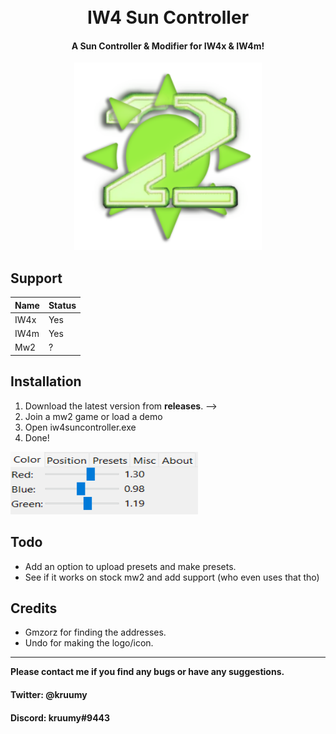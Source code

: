 <h1 align="center">
  <br>
  IW4 Sun Controller
  <br>
</h1>

<h4 align="center">A Sun Controller & Modifier for IW4x & IW4m</a>!</h4>
<div align="center">
  <a href="https://github.com/kruumy/iw4-sun-constoller">
    <img src="preview.png" alt="Preivew" width="300" height="300">
  </a>
</div>

## Support

| Name | Status |
| --- | --- |
| IW4x | Yes |
| IW4m | Yes |
| Mw2 | ? |

## Installation

1. Download the latest version from **releases**. -->
2. Join a mw2 game or load a demo
3. Open iw4suncontroller.exe
4. Done!

<div align="left">
  <a href="https://github.com/kruumy/iw4-sun-constoller">
    <img src="preview2.png" alt="Preivew" width="300" height="100">
  </a>
</div>

## Todo

* Add an option to upload presets and make presets.
* See if it works on stock mw2 and add support (who even uses that tho)

## Credits

- Gmzorz for finding the addresses.
- Undo for making the logo/icon.

---

**Please contact me if you find any bugs or have any suggestions.**
#### Twitter: @kruumy
#### Discord: kruumy#9443


